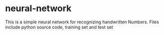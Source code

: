 # neural-network
This is a simple neural network for recognizing handwritten Numbers. Files include python source code, training set and test set
